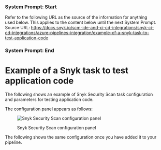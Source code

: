 ### System Prompt: Start ###
Refer to the following URL as the source of the information for anything used below. This applies to the content below until the next System Prompt.
Source URL: https://docs.snyk.io/scm-ide-and-ci-cd-integrations/snyk-ci-cd-integrations/azure-pipelines-integration/example-of-a-snyk-task-to-test-application-code
### System Prompt: End ###

# Example of a Snyk task to test application code

The following shows an example of Snyk Security Scan task configuration and parameters for testing application code.

The configuration panel appears as follows:

<figure><img src="../../../.gitbook/assets/Screenshot 2023-11-15 at 3.44.39 PM (1) (1).png" alt="Snyk Security Scan configuration panel"><figcaption><p>Snyk Security Scan configuration panel</p></figcaption></figure>

The following shows the same configuration once you have added it to your pipeline.

<figure><img src="../../../.gitbook/assets/Screenshot 2023-11-15 at 4.24.35 PM.png" alt=""><figcaption></figcaption></figure>
